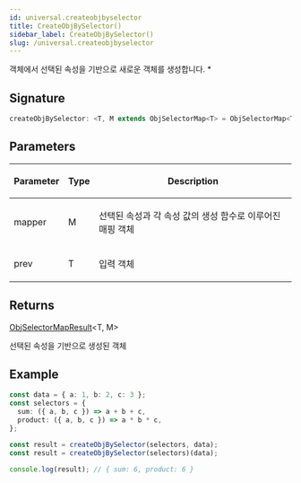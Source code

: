 ```yaml
---
id: universal.createobjbyselector
title: CreateObjBySelector()
sidebar_label: CreateObjBySelector()
slug: /universal.createobjbyselector
---
```






객체에서 선택된 속성을 기반으로 새로운 객체를 생성합니다. *

## Signature

```typescript
createObjBySelector: <T, M extends ObjSelectorMap<T> = ObjSelectorMap<T>>(mapper: M, prev: T) => ObjSelectorMapResult<T, M>
```

## Parameters

<table><thead><tr><th>

Parameter


</th><th>

Type


</th><th>

Description


</th></tr></thead>
<tbody><tr><td>

mapper


</td><td>

M


</td><td>

선택된 속성과 각 속성 값의 생성 함수로 이루어진 매핑 객체


</td></tr>
<tr><td>

prev


</td><td>

T


</td><td>

입력 객체


</td></tr>
</tbody></table>

## Returns

[ObjSelectorMapResult](./universal.objselectormapresult)&lt;T, M&gt;

선택된 속성을 기반으로 생성된 객체

## Example


```typescript
const data = { a: 1, b: 2, c: 3 };
const selectors = {
  sum: ({ a, b, c }) => a + b + c,
  product: ({ a, b, c }) => a * b * c,
};

const result = createObjBySelector(selectors, data);
const result = createObjBySelector(selectors)(data);

console.log(result); // { sum: 6, product: 6 }
```

